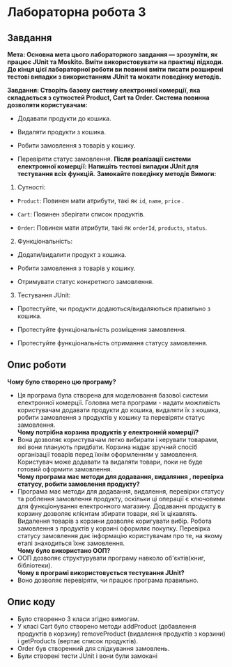 # Лабораторна робота 3
## Завдання
**Мета: Основна мета цього лабораторного завдання — зрозуміти, як працює JUnit та Moskito. Вміти використовувати на практиці підходи. До кінця цієї лабораторної роботи ви повинні вміти писати розширені тестові випадки з використанням JUnit та мокати поведінку методів.**

**Завдання: Створіть базову систему електронної комерції, яка складається з сутностей Product, Cart та Order. Система повинна дозволяти користувачам:**

- Додавати продукти до кошика.

- Видаляти продукти з кошика.

- Робити замовлення з товарів у кошику.

- Перевіряти статус замовлення. 
**Після реалізації системи електронної комерції:**
**Напишіть тестові випадки JUnit для тестування всіх функцій.**
**Замокайте поведінку методів**
**Вимоги:**


1. Сутності:

- `Product`: Повинен мати атрибути, такі як `id`, `name`, `price` .

- `Cart`: Повинен зберігати список продуктів.

- `Order`: Повинен мати атрибути, такі як `orderId`, `products`, `status`.

2. Функціональність:
- Додати/видалити продукт з кошика.

- Робити замовлення з товарів у кошику.

- Отримувати статус конкретного замовлення.

3.  Тестування JUnit:
- Протестуйте, чи продукти додаються/видаляються правильно з кошика.

- Протестуйте функціональність розміщення замовлення.

- Протестуйте функціональність отримання статусу замовлення.
## Опис роботи
**Чому було створено цю програму?**
- Ця програма була створена для моделювання базової системи електронної комерції. Головна мета програми - надати можливість користувачам додавати продукти до кошика, видаляти їх з кошика, робити замовлення з продуктів у кошику та перевіряти статус замовлення.
<br>**Чому потрібна корзина продуктів у електронній комерції?**
- Вона дозволяє користувачам легко вибирати і керувати товарами, які вони планують придбати. Корзина надає зручний спосіб організації товарів перед їхнім оформленням у замовлення. Користувач може додавати та видаляти товари, поки не буде готовий оформити замовлення.
<br>**Чому програма має методи для додавання, видаляння , перевірка статусу, робити замовлення продукту?**
- Програма має методи для додавання, видалення, перевірки статусу та роблення замовлення продукту, оскільки ці операції є ключовими для функціонування електронного магазину. Додавання продукту в корзину дозволяє клієнтам збирати товари, які їх цікавлять. Видалення товарів з корзини дозволяє коригувати вибір. Робота замовлення з продуктів у корзині оформляє покупку. Перевірка статусу замовлення дає інформацію користувачам про те, на якому етапі знаходиться їхнє замовлення.
<br>**Чому було використано ООП?**
- ООП  дозволяє структурувати програму навколо об'єктів(книг, бібліотеки).
<br>**Чому в програмі використовується тестування JUnit?**<br>
- Воно дозволяє перевіряти, чи працює програма правильно.
## Опис коду 
- Було створенно 3 класи згідно вимогам.
- У класі Cart було створено методи addProduct (добавлення продуктів в корзину) removeProduct (видалення продуктів з корзини) і getProducts (вертає список продуктів).
- Order був створенний для слідкування замовлень.
- Були створені тести JUnit і вони були замокані
